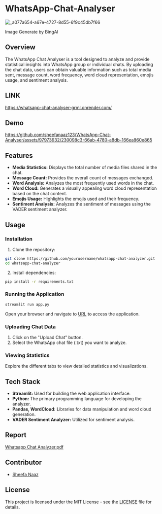 # WhatsApp-Chat-Analyser

![_a077a654-a67e-4727-8d55-6f9c45db7f66](https://github.com/sheefanaaz123/WhatsApp-Chat-Analyser/assets/97973932/f218a139-8d75-4db4-b487-238c2bcf762f)

Image Generate by BingAI
## Overview

The WhatsApp Chat Analyser is a tool designed to analyze and provide statistical insights into WhatsApp group or individual chats. By uploading the chat data, users can obtain valuable information such as total media sent, message count, word frequency, word cloud representation, emojis usage, and sentiment analysis.

## LINK

https://whatsapp-chat-analyser-grml.onrender.com/

## Demo


https://github.com/sheefanaaz123/WhatsApp-Chat-Analyser/assets/97973932/230098c3-66ab-4780-a8db-166ea860e865



## Features

- **Media Statistics:** Displays the total number of media files shared in the chat.
- **Message Count:** Provides the overall count of messages exchanged.
- **Word Analysis:** Analyzes the most frequently used words in the chat.
- **Word Cloud:** Generates a visually appealing word cloud representation based on the chat content.
- **Emojis Usage:** Highlights the emojis used and their frequency.
- **Sentiment Analysis:** Analyzes the sentiment of messages using the VADER sentiment analyzer.

## Usage

### Installation

1. Clone the repository:

```bash
git clone https://github.com/yourusername/whatsapp-chat-analyzer.git
cd whatsapp-chat-analyzer
```

2. Install dependencies:

```bash
pip install -r requirements.txt
```

### Running the Application

```bash
streamlit run app.py
```

Open your browser and navigate to [URL](https://whatsapp-chat-analyser-grml.onrender.com) to access the application.

### Uploading Chat Data

1. Click on the "Upload Chat" button.
2. Select the WhatsApp chat file (.txt) you want to analyze.

### Viewing Statistics

Explore the different tabs to view detailed statistics and visualizations.

## Tech Stack

- **Streamlit:** Used for building the web application interface.
- **Python:** The primary programming language for developing the analyzer.
- **Pandas, WordCloud:** Libraries for data manipulation and word cloud generation.
- **VADER Sentiment Analyzer:** Utilized for sentiment analysis.

## Report
[Whatsapp Chat Analyzer.pdf](https://github.com/sheefanaaz123/WhatsApp-Chat-Analyser/files/14116069/Whatsapp.Chat.Analyzer.pdf)


## Contributor

- [Sheefa Naaz](https://github.com/sheefanaaz123)

## License

This project is licensed under the MIT License - see the [LICENSE](LICENSE) file for details.
